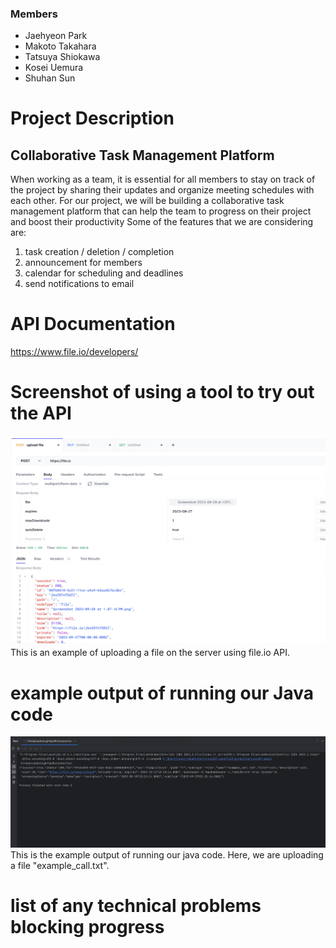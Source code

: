 ### Members
- Jaehyeon Park
- Makoto Takahara
- Tatsuya Shiokawa
- Kosei Uemura
- Shuhan Sun
# Project Description
## Collaborative Task Management Platform
When working as a team, it is essential for all members to stay on track of the project by sharing their updates and organize meeting schedules with each other. 
For our project, we will be building a collaborative task management platform that can help the team to progress on their project and boost their productivity
Some of the features that we are considering are:
1. task creation / deletion / completion 
2. announcement for members 
3. calendar for scheduling and deadlines 
4. send notifications to email

# API Documentation
https://www.file.io/developers/
# Screenshot of using a tool to try out the API
![](hoppscotchScreenshot.png)
This is an example of uploading a file on the server using file.io API.
# example output of running our Java code
![](javaScreenshot.png)
This is the example output of running our java code. Here, we are uploading a file "example_call.txt".
# list of any technical problems blocking progress